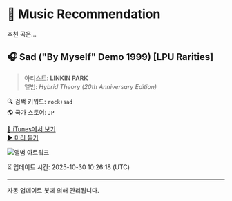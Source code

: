 
# 🎵 Music Recommendation

추천 곡은...

## 🎧 Sad ("By Myself" Demo 1999) [LPU Rarities]  
> 아티스트: **LINKIN PARK**  
> 앨범: _Hybrid Theory (20th Anniversary Edition)_  

🔍 검색 키워드: `rock+sad`  
🌎 국가 스토어: `JP`

[🔗 iTunes에서 보기](https://music.apple.com/jp/album/sad-by-myself-demo-1999-lpu-rarities/1526170276?i=1526170531&uo=4)  
[▶️ 미리 듣기](https://audio-ssl.itunes.apple.com/itunes-assets/AudioPreview115/v4/45/ec/12/45ec1224-1c9f-a6ef-6827-ba2c7e8b2f40/mzaf_5667184053231279093.plus.aac.p.m4a)

![앨범 아트워크](https://is1-ssl.mzstatic.com/image/thumb/Music115/v4/d9/5f/35/d95f35e4-11bb-05d7-bb26-d65ce620d920/093624893219.jpg/100x100bb.jpg)

⏳ 업데이트 시간: 2025-10-30 10:26:18 (UTC)

---
자동 업데이트 봇에 의해 관리됩니다.
